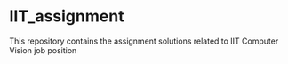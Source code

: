 # IIT_assignment
This repository contains the assignment solutions related to IIT Computer Vision job position
